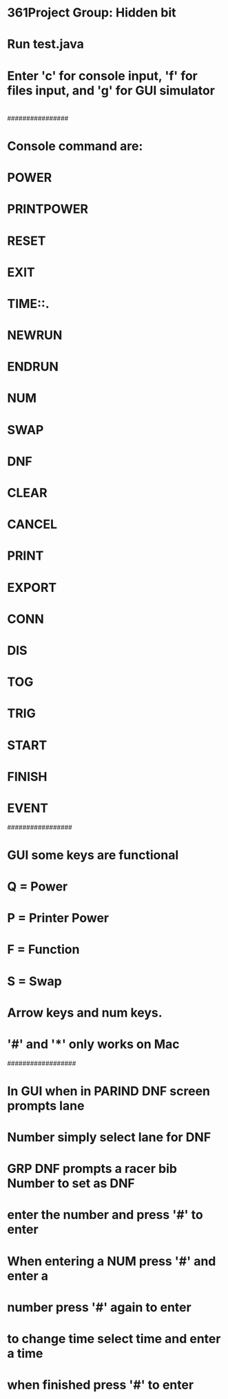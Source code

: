 # 361Project Group: Hidden bit
# Run test.java
# Enter 'c' for console input, 'f' for files input, and 'g' for GUI simulator
#
#
################
# Console command are:
#	POWER
#	PRINTPOWER
#	RESET
#	EXIT
#	TIME<hour>:<min>:<sec>.<hundreths>
#	NEWRUN
#	ENDRUN
#	NUM<INT>
#	SWAP
#	DNF
#	CLEAR
#	CANCEL
#	PRINT
#	EXPORT
#	CONN<SENSOR><NUM> 
#	DIS<NUM>
#	TOG<CHANNEL>
#	TRIG<NUM>
#	START
#	FINISH
#	EVENT<TYPE>
#################
#	GUI some keys are functional
#	Q = Power
#	P = Printer Power
#	F = Function
#	S = Swap
#	Arrow keys and num keys.
#	'#' and '*' only works on Mac
##################
#	In GUI when in PARIND DNF screen prompts lane
#	Number simply select lane for DNF
#	
#	GRP DNF prompts a racer bib Number to set as DNF
#	enter the number and press '#' to enter
# 
#	When entering a NUM press '#' and enter a 
#	number press '#' again to enter 
# 
#	to change time select time and enter a time 
#	when finished press '#' to enter
#
#
#
#